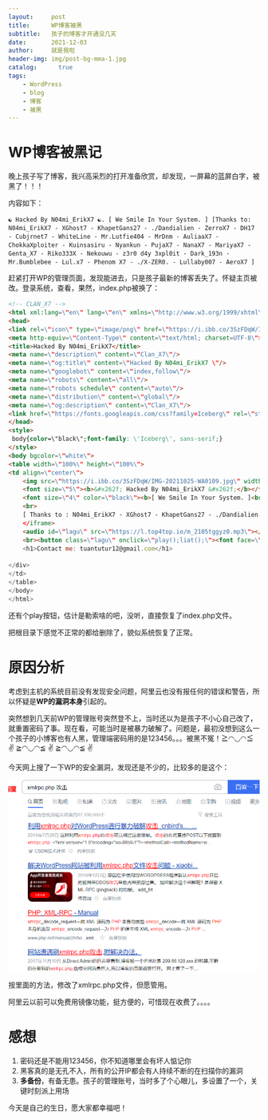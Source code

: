 ```yaml
---
layout:     post
title:      WP博客被黑
subtitle:   孩子的博客才开通没几天
date:       2021-12-03
author:     就是我啦
header-img: img/post-bg-mma-1.jpg
catalog: 	  true
tags:
    - WordPress    
    - blog  
    - 博客      
    - 被黑  
---
```


# WP博客被黑记



晚上孩子写了博客，我兴高采烈的打开准备欣赏，却发现，一屏幕的蓝屏白字，被黑了！！！

内容如下：

`☯ Hacked By N04mi_ErikX7 ☯. [ We Smile In Your System. ] [Thanks to: N04mi_ErikX7 - XGhost7 - KhapetGans27 - ./Dandialien - ZerroX7 - DH17 - Cubjrnet7 - WhiteLine - Mr.Lutfie404 - MrDnm - AuliaaX7 - ChokkaXploiter - Kuinsasiru - Nyankun - PujaX7 - NanaX7 - MariyaX7 - Genta_X7 - Riko333X - Nekouwu - z3r0 d4y 3xpl0it - Dark_193n - Mr.Bumblebee - Lul.x7 - Phenom X7 - ./X-ZER0. - Lullaby007 - AeroX7 ]`



赶紧打开WP的管理页面，发现能进去，只是孩子最新的博客丢失了。怀疑主页被改。登录系统，查看，果然，index.php被换了：

```html
<!-- CLAN_X7 -->
<html xml:lang=\"en\" lang=\"en\" xmlns=\"http://www.w3.org/1999/xhtml\">
<head>
<link rel=\"icon\" type=\"image/png\" href=\"https://i.ibb.co/3SzFDqW/IMG-20211025-WA0109.jpg\"/>
<meta http-equiv=\"Content-Type\" content=\"text/html; charset=UTF-8\">
<title>Hacked By N04mi_ErikX7</title>
<meta name=\"description\" content=\"Clan_X7\"/>
<meta name=\"og:title\" content=\"Hacked By N04mi_ErikX7 \"/>
<meta name=\"googlebot\" content=\"index,follow\"/>
<meta name=\"robots\" content=\"all\"/>
<meta name=\"robots schedule\" content=\"auto\"/>
<meta name=\"distribution\" content=\"global\"/>
<meta name=\"og:description\" content=\"Clan_X7\"/>
<link href=\"https://fonts.googleapis.com/css?family=Iceberg\" rel=\"stylesheet\">
</head>
<style>
 body{color=\"black\";font-family: \'Iceberg\', sans-serif;}
</style>
<body bgcolor=\"white\">
<table width=\"100%\" height=\"100%\">
<td align=\"center\">
	<img src=\"https://i.ibb.co/3SzFDqW/IMG-20211025-WA0109.jpg\" width=\"450\" height=\"450\"/><br>
	<font size=\"5\"><b>&#x262f; Hacked By N04mi_ErikX7 &#x262f;</b></font><br>
	<font size=\"4\" color=\"black\"><b>[ We Smile In Your System. ]<br>
	<br>
	[ Thanks to : N04mi_ErikX7 - XGhost7 - KhapetGans27 - ./Dandialien - ZerroX7 - DH17 - Cubjrnet7 - WhiteLine - Mr.Lutfie404 - MrDnm - AuliaaX7 - ChokkaXploiter - Kuinsasiru - Nyankun - PujaX7 - NanaX7 - MariyaX7 - Genta_X7 - Riko333X - Nekouwu - z3r0 d4y 3xpl0it - Dark_193n - Mr.Bumblebee - Lul.x7 - Phenom X7 - ./X-ZER0. - Lullaby007 - AeroX7 ]</b></font><br
	</iframe>
	<audio id=\"lagu\" src=\"https://l.top4top.io/m_2105tggyz0.mp3\"></audio>
	<br><button class=\"lagu\" onclick=\"play();liat();\"><font face=\"Iceberg\" size=\"3\" color=\"black\">Play</font></button> <button class=\"lagu\" onclick=\"pause(); liat();\"><font face=\"Iceberg\" size=\"3\" color=\"black\">Pause</font></button></audio> <script> function play(){ var audio = document.getElementById(\'lagu\'); audio.play(); } function liat(){ document.getElementById(\'galiat\').style.visibility=\'visible\'; } function pause(){ var audio = document.getElementById(\'lagu\'); audio.pause(); } function liat(){ document.getElementById(\'galiat\').style.visibility=\'visible\'; } </script>
	<h1>Contact me: tuantutur12@gmail.com</h1>
	
</div>
</td>
</table>
</body>
</html>
```



还有个play按钮，估计是勒索啥的吧，没听，直接恢复了index.php文件。

把根目录下感觉不正常的都给删除了，貌似系统恢复了正常。



# 原因分析

考虑到主机的系统目前没有发现安全问题，阿里云也没有报任何的错误和警告，所以怀疑是**WP的漏洞本身**引起的。

突然想到几天前WP的管理账号突然登不上，当时还以为是孩子不小心自己改了，就重置密码了事。现在看，可能当时是被暴力破解了。问题是，最初没想到这么一个孩子的小博客也有人黑，管理端密码用的是123456。。。被黑不冤！≧◠◡◠≦ ✌ ≧◠◡◠≦ ✌ ≧◠◡◠≦ ✌

今天网上搜了一下WP的安全漏洞，发现还是不少的，比较多的是这个：

![image-20211203094031984](/img/images/image-20211203094031984.png)



按里面的方法，修改了xmlrpc.php文件，但愿管用。



阿里云以前可以免费用镜像功能，挺方便的，可惜现在收费了。。。。



# 感想

1. 密码还是不能用123456，你不知道哪里会有坏人惦记你
2. 黑客真的是无孔不入，所有的公开IP都会有人持续不断的在扫描你的漏洞
3. **多备份**，有备无患。孩子的管理账号，当时多了个心眼儿，多设置了一个，关键时刻派上用场



今天是自己的生日，愿大家都幸福吧！
